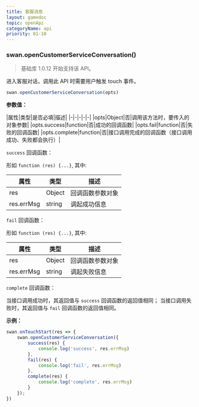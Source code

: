 ```yaml
---
title: 客服消息
layout: gamedoc
topic: openApi
categoryName: api
priority: 01-10
---
```


### swan.openCustomerServiceConversation()

>基础库 1.0.12 开始支持该 API。

进入客服对话，调用此 API 时需要用户触发 touch 事件。

```js
swan.openCustomerServiceConversation(opts)
```

**参数值：**

|属性|类型|是否必填|描述|
|-|-|-|-|-|
|opts|Object|否|调用该方法时，要传入的对象参数|
|opts.success|function|否|成功的回调函数|
|opts.fail|function|否|失败的回调函数|
|opts.complete|function|否|接口调用完成的回调函数（接口调用成功、失败都会执行）|

`success` 回调函数：

形如 `function (res) {...}`, 其中:

|属性|类型|描述|
|-|-|-|
|res|Object|回调函数参数对象|
|res.errMsg|string|调起成功信息|

`fail` 回调函数：

形如 `function (res) {...}`, 其中:

|属性|类型|描述|
|-|-|-|
|res|Object|回调函数参数对象|
|res.errMsg|string|调起失败信息|

`complete` 回调函数：

当接口调用成功时，其返回值与 `success` 回调函数的返回值相同；
当接口调用失败时，其返回值与 `fail` 回调函数的返回值相同。

**示例：**

```js
swan.onTouchStart(res => {
    swan.openCustomerServiceConversation({
        success(res) {
            console.log('success', res.errMsg)
        },
        fail(res) {
            console.log('fail', res.errMsg)
        },
        complete(res) {
            console.log('complete', res.errMsg)
        }
    });
})
```
